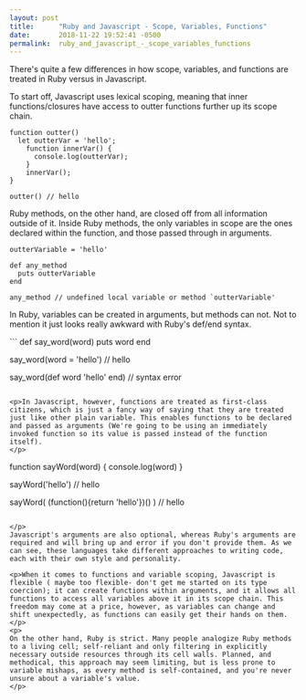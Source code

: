 ```yaml
---
layout: post
title:      "Ruby and Javascript - Scope, Variables, Functions"
date:       2018-11-22 19:52:41 -0500
permalink:  ruby_and_javascript_-_scope_variables_functions
---
```



<p>There's quite a few differences in how scope, variables, and functions are treated in Ruby versus in Javascript. 

To start off, Javascript uses lexical scoping, meaning that inner functions/closures have access to outter functions further up its scope chain. 
</p>

```
function outter() 
  let outterVar = 'hello'; 
	function innerVar() {
	  console.log(outterVar);
	}
	innerVar();
}

outter() // hello
```

<p>
Ruby methods, on the other hand, are closed off from all information outside of it. Inside Ruby methods, the only variables in scope are the ones declared within the function, and those passed through in arguments.  
</p> 

```
outterVariable = 'hello' 

def any_method 
  puts outterVariable
end 

any_method // undefined local variable or method `outterVariable' 
```
<p>
In Ruby, variables can be created in arguments, but methods can not. Not to mention it just looks really awkward with Ruby's def/end syntax.
</p>
```
def say_word(word)  
  puts word 
end 

say_word(word =  'hello') // hello 

say_word(def word 'hello' end) // syntax error
```

<p>In Javascript, however, functions are treated as first-class citizens, which is just a fancy way of saying that they are treated just like other plain variable. This enables functions to be declared and passed as arguments (We're going to be using an immediately invoked function so its value is passed instead of the function itself). 
</p>
```
function sayWord(word) {
  console.log(word)
} 

sayWord('hello') // hello

sayWord( (function(){return 'hello'})() ) // hello

``` 

</p>
Javascript's arguments are also optional, whereas Ruby's arguments are required and will bring up and error if you don't provide them. As we can see, these languages take different approaches to writing code, each with their own style and personality. 

<p>When it comes to functions and variable scoping, Javascript is flexible ( maybe too flexible- don't get me started on its type coercion); it can create functions within arguments, and it allows all functions to access all variables above it in its scope chain. This freedom may come at a price, however, as variables can change and shift unexpectedly, as functions can easily get their hands on them. 
</p> 
<p> 
On the other hand, Ruby is strict. Many people analogize Ruby methods to a living cell; self-reliant and only filtering in explicitly necessary outside resources through its cell walls. Planned, and methodical, this approach may seem limiting, but is less prone to variable mishaps, as every method is self-contained, and you're never unsure about a variable's value. 
</p>






